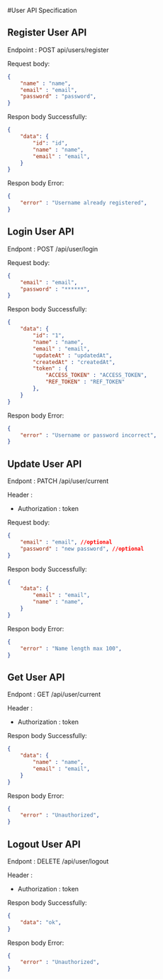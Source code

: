 #User API Specification

## Register User API
Endpoint : POST api/users/register

Request body:
```json 
{
    "name" : "name",
    "email" : "email",
    "password" : "password",
}
```

Respon body Successfully:
```json 
{
    "data": {
        "id": "id",
        "name" : "name",
        "email" : "email",
    }
}
```

Respon body Error:
```json 
{
    "error" : "Username already registered",
}
```

## Login User API
Endpont : POST /api/user/login

Request body:
```json 
{
    "email" : "email",
    "password" : "******",
}
```

Respon body Successfully:
```json 
{
    "data": {
        "id": "1",
        "name" : "name",
        "email" : "email",
        "updateAt" : "updatedAt",
        "createdAt" : "createdAt",
        "token" : {
            "ACCESS_TOKEN" : "ACCESS_TOKEN",
            "REF_TOKEN" : "REF_TOKEN"
        },
    }
}
```

Respon body Error:
```json 
{
    "error" : "Username or password incorrect",
}
```
## Update User API
Endpont : PATCH /api/user/current

Header :
- Authorization : token

Request body:
```json 
{
    "email" : "email", //optional
    "password" : "new password", //optional
}
```

Respon body Successfully:
```json 
{
    "data": {
        "email" : "email",
        "name" : "name",
    }
}
```

Respon body Error:
```json 
{
    "error" : "Name length max 100",
}
```

## Get User API
Endpont : GET /api/user/current

Header :
- Authorization : token

Respon body Successfully:
```json 
{
    "data": {
        "name" : "name",
        "email" : "email",
    }
}
```

Respon body Error:
```json 
{
    "error" : "Unauthorized",
}
```

## Logout User API
Endpont : DELETE /api/user/logout

Header :
- Authorization : token

Respon body Successfully:
```json 
{
    "data": "ok",
}
```

Respon body Error:
```json 
{
    "error" : "Unauthorized",
}
```